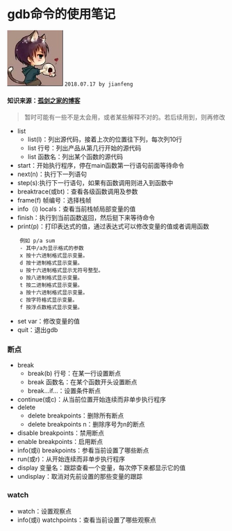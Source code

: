 # **gdb命令的使用笔记**
![apaki](../../apaki.jpg)
`2018.07.17 by jianfeng`
#### 知识来源：[孤剑之家的博客](https://www.cnblogs.com/AloneSword/p/3512797.html)

> 暂时可能有一些不是太会用，或者某些解释不对的。若后续用到，则再修改

- list
	- list(l)：列出源代码，接着上次的位置往下列，每次列10行
	- list 行号：列出产品从第几行开始的源代码
	- list 函数名：列出某个函数的源代码
- start：开始执行程序，停在main函数第一行语句前面等待命令
- next(n)：执行下一列语句
- step(s):执行下一行语句，如果有函数调用则进入到函数中
- breaktrace(或bt)：查看各级函数调用及参数
- frame(f) 帧编号：选择栈帧
- info（i) locals：查看当前栈帧局部变量的值
- finish：执行到当前函数返回，然后挺下来等待命令
- print(p)：打印表达式的值，通过表达式可以修改变量的值或者调用函数
```
	例如 p/a sum
	- 其中/a为显示格式的参数
	x 按十六进制格式显示变量。 
	d 按十进制格式显示变量。 
	u 按十六进制格式显示无符号整型。 
	o 按八进制格式显示变量。 
	t 按二进制格式显示变量。 
	a 按十六进制格式显示变量。 
	c 按字符格式显示变量。 
	f 按浮点数格式显示变量。
```
- set var：修改变量的值
- quit：退出gdb

### 断点
- break
	- break(b) 行号：在某一行设置断点
	- break 函数名：在某个函数开头设置断点
	- break...if...：设置条件断点
- continue(或c)：从当前位置开始连续而非单步执行程序
- delete 
	- delete breakpoints：删除所有断点
	- delete breakpoints n：删除序号为n的断点
- disable breakpoints：禁用断点
- enable breakpoints：启用断点
- info(或i) breakpoints：参看当前设置了哪些断点
- run(或r)：从开始连续而非单步执行程序
- display 变量名：跟踪查看一个变量，每次停下来都显示它的值
- undisplay：取消对先前设置的那些变量的跟踪

### watch
- watch：设置观察点
- info(或i) watchpoints：查看当前设置了哪些观察点